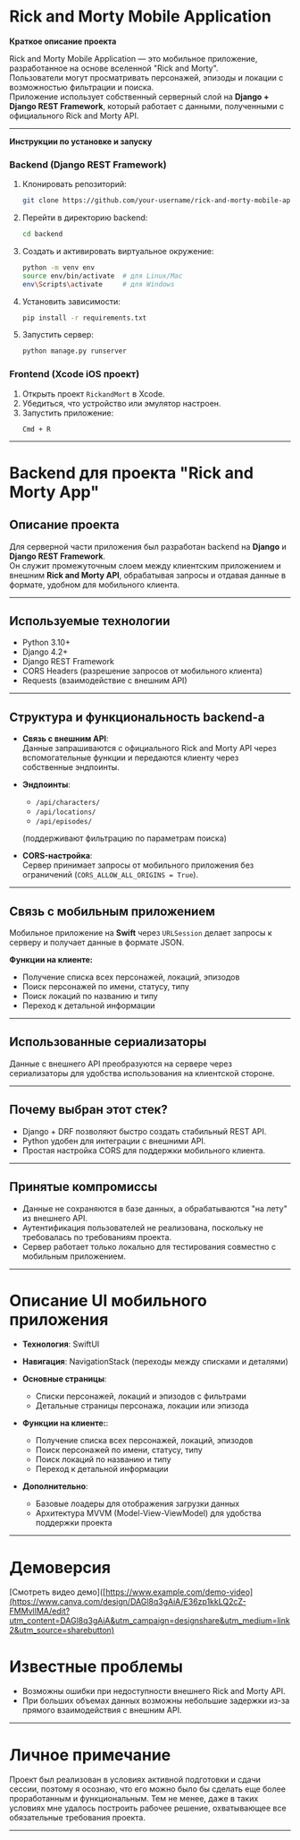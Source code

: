 
# Rick and Morty Mobile Application

**Краткое описание проекта**

Rick and Morty Mobile Application — это мобильное приложение, разработанное на основе вселенной "Rick and Morty".  
Пользователи могут просматривать персонажей, эпизоды и локации с возможностью фильтрации и поиска.  
Приложение использует собственный серверный слой на **Django + Django REST Framework**, который работает с данными, полученными с официального Rick and Morty API.

---

 **Инструкции по установке и запуску**

### Backend (Django REST Framework)

1. Клонировать репозиторий:
   ```bash
   git clone https://github.com/your-username/rick-and-morty-mobile-app.git
   ```

2. Перейти в директорию backend:
   ```bash
   cd backend
   ```

3. Создать и активировать виртуальное окружение:
   ```bash
   python -m venv env
   source env/bin/activate  # для Linux/Mac
   env\Scripts\activate     # для Windows
   ```

4. Установить зависимости:
   ```bash
   pip install -r requirements.txt
   ```

5. Запустить сервер:
   ```bash
   python manage.py runserver
   ```

### Frontend (Xcode iOS проект)

1. Открыть проект `RickandMort` в Xcode.
2. Убедиться, что устройство или эмулятор настроен.
3. Запустить приложение:
   ```
   Cmd + R
   ```

---

# Backend для проекта "Rick and Morty App"

## Описание проекта

Для серверной части приложения был разработан backend на **Django** и **Django REST Framework**.  
Он служит промежуточным слоем между клиентским приложением и внешним **Rick and Morty API**, обрабатывая запросы и отдавая данные в формате, удобном для мобильного клиента.

---

##  Используемые технологии

- Python 3.10+
- Django 4.2+
- Django REST Framework
- CORS Headers (разрешение запросов от мобильного клиента)
- Requests (взаимодействие с внешним API)

---

## Структура и функциональность backend-а

- **Связь с внешним API**:  
  Данные запрашиваются с официального Rick and Morty API через вспомогательные функции и передаются клиенту через собственные эндпоинты.

- **Эндпоинты**:
  - `/api/characters/`
  - `/api/locations/`
  - `/api/episodes/`
  
  (поддерживают фильтрацию по параметрам поиска)

- **CORS-настройка**:  
  Сервер принимает запросы от мобильного приложения без ограничений (`CORS_ALLOW_ALL_ORIGINS = True`).

---

##  Связь с мобильным приложением

Мобильное приложение на **Swift** через `URLSession` делает запросы к серверу и получает данные в формате JSON.

**Функции на клиенте:**

- Получение списка всех персонажей, локаций, эпизодов
- Поиск персонажей по имени, статусу, типу
- Поиск локаций по названию и типу
- Переход к детальной информации

---

##  Использованные сериализаторы

Данные с внешнего API преобразуются на сервере через сериализаторы для удобства использования на клиентской стороне.

---

##  Почему выбран этот стек?

- Django + DRF позволяют быстро создать стабильный REST API.
- Python удобен для интеграции с внешними API.
- Простая настройка CORS для поддержки мобильного клиента.

---

##  Принятые компромиссы

- Данные не сохраняются в базе данных, а обрабатываются "на лету" из внешнего API.
- Аутентификация пользователей не реализована, поскольку не требовалась по требованиям проекта.
- Сервер работает только локально для тестирования совместно с мобильным приложением.

---

#  Описание UI мобильного приложения

- **Технология**: SwiftUI
- **Навигация**: NavigationStack (переходы между списками и деталями)
- **Основные страницы**:
  - Списки персонажей, локаций и эпизодов с фильтрами
  - Детальные страницы персонажа, локации или эпизода
- **Функции на клиенте:**:
   - Получение списка всех персонажей, локаций, эпизодов
   - Поиск персонажей по имени, статусу, типу
   - Поиск локаций по названию и типу
   - Переход к детальной информации
    
- **Дополнительно**:
  - Базовые лоадеры для отображения загрузки данных
  - Архитектура MVVM (Model-View-ViewModel) для удобства поддержки проекта
    

---
#  Демоверсия 
   [Смотреть видео демо]([https://www.example.com/demo-video](https://www.canva.com/design/DAGl8q3gAiA/E36zp1kkLQ2cZ-FMMvlIMA/edit?utm_content=DAGl8q3gAiA&utm_campaign=designshare&utm_medium=link2&utm_source=sharebutton)

#  Известные проблемы

- Возможны ошибки при недоступности внешнего Rick and Morty API.
- При больших объемах данных возможны небольшие задержки из-за прямого взаимодействия с внешним API.

---

# Личное примечание
Проект был реализован в условиях активной подготовки и сдачи сессии, поэтому я осознаю, что его можно было бы сделать еще более проработанным и функциональным. Тем не менее, даже в таких условиях мне удалось построить рабочее решение, охватывающее все обязательные требования проекта.

---

